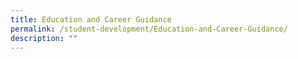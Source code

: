```yaml
---
title: Education and Career Guidance
permalink: /student-development/Education-and-Career-Guidance/
description: ""
---
```

